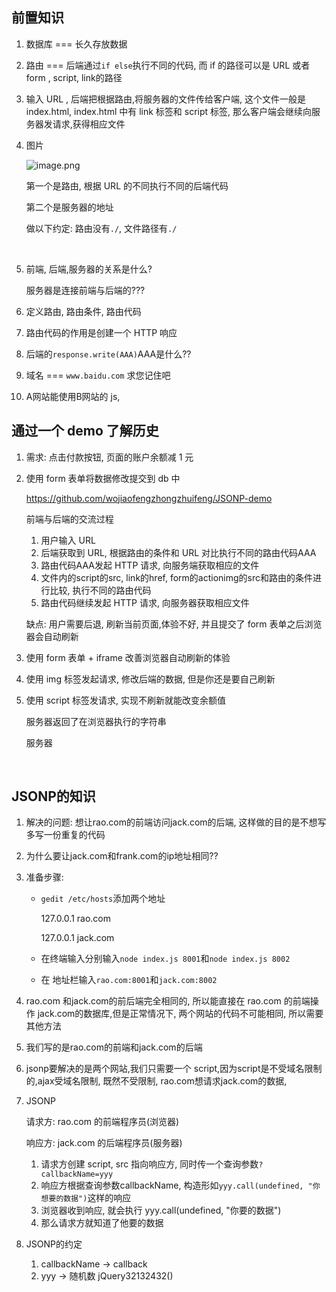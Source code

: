 ## 前置知识

1. 数据库 === 长久存放数据

2. 路由 === 后端通过`if else`执行不同的代码, 而 if 的路径可以是 URL 或者 form , script, link的路径

3. 输入 URL , 后端把根据路由,将服务器的文件传给客户端, 这个文件一般是index.html, index.html 中有 link 标签和 script 标签, 那么客户端会继续向服务器发请求,获得相应文件

4. 图片

   ![image.png](http://upload-images.jianshu.io/upload_images/5529438-036d5f3f56c69277.png?imageMogr2/auto-orient/strip%7CimageView2/2/w/1240)

   第一个是路由, 根据 URL 的不同执行不同的后端代码

   第二个是服务器的地址

   做以下约定: 路由没有`./`, 文件路径有`./`

   ​

5. 前端, 后端,服务器的关系是什么?

   服务器是连接前端与后端的???

6. 定义路由, 路由条件, 路由代码

7. 路由代码的作用是创建一个 HTTP 响应 

8. 后端的`response.write(AAA)`AAA是什么??

9. 域名 === `www.baidu.com` 求您记住吧

10. A网站能使用B网站的 js, 

## 通过一个 demo 了解历史

1. 需求: 点击付款按钮, 页面的账户余额减 1 元

2. 使用 form 表单将数据修改提交到 db 中

   https://github.com/wojiaofengzhongzhuifeng/JSONP-demo

   前端与后端的交流过程

   1. 用户输入 URL 
   2. 后端获取到 URL, 根据路由的条件和 URL 对比执行不同的路由代码AAA
   3. 路由代码AAA发起 HTTP 请求, 向服务端获取相应的文件
   4. 文件内的script的src, link的href, form的actionimg的src和路由的条件进行比较, 执行不同的路由代码 
   5. 路由代码继续发起 HTTP 请求, 向服务器获取相应文件

   缺点: 用户需要后退, 刷新当前页面,体验不好, 并且提交了 form 表单之后浏览器会自动刷新

3. 使用 form 表单 + iframe 改善浏览器自动刷新的体验

4. 使用 img 标签发起请求, 修改后端的数据, 但是你还是要自己刷新

5. 使用 script 标签发请求, 实现不刷新就能改变余额值

   服务器返回了在浏览器执行的字符串

   服务器

   ​



## JSONP的知识

1. 解决的问题: 想让rao.com的前端访问jack.com的后端, 这样做的目的是不想写多写一份重复的代码

2. 为什么要让jack.com和frank.com的ip地址相同??

3. 准备步骤: 

   - `gedit /etc/hosts`添加两个地址

     127.0.0.1  rao.com

     127.0.0.1 jack.com

   - 在终端输入分别输入`node index.js 8001`和`node index.js 8002`

   - 在 地址栏输入`rao.com:8001`和`jack.com:8002`

4. rao.com 和jack.com的前后端完全相同的, 所以能直接在 rao.com 的前端操作 jack.com的数据库,但是正常情况下, 两个网站的代码不可能相同, 所以需要其他方法

5. 我们写的是rao.com的前端和jack.com的后端

6. jsonp要解决的是两个网站,我们只需要一个 script,因为script是不受域名限制的,ajax受域名限制, 既然不受限制, rao.com想请求jack.com的数据, 

7. JSONP

   请求方: rao.com 的前端程序员(浏览器)

   响应方: jack.com 的后端程序员(服务器)

   1. 请求方创建 script, src 指向响应方, 同时传一个查询参数`?callbackName=yyy`
   2. 响应方根据查询参数callbackName, 构造形如`yyy.call(undefined, "你想要的数据")`这样的响应
   3. 浏览器收到响应, 就会执行 yyy.call(undefined, "你要的数据")
   4. 那么请求方就知道了他要的数据

8. JSONP的约定

   1. callbackName -> callback
   2. yyy -> 随机数 jQuery32132432()

   ​